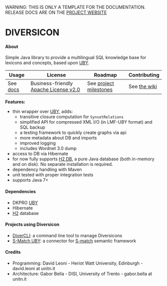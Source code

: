 <p class="josman-to-strip">
WARNING: THIS IS ONLY A TEMPLATE FOR THE DOCUMENTATION. <br/>
RELEASE DOCS ARE ON THE <a href="http://davidleoni.github.io/diversicon/" target="_blank">PROJECT WEBSITE</a>
</p>

# DIVERSICON


#### About

Simple Java library to provide a multilingual SQL knowledge base for lexicons and concepts, based upon <a href="https://github.com/dkpro/dkpro-uby" target="_blank">UBY</a>. 


|**Usage**|**License**|**Roadmap**|**Contributing**|
|-----------|---------|-----------|----------------|
| See [docs](docs) |Business-friendly [Apache License v2.0](LICENSE.txt) | See [project milestones](../../milestones) | See [the wiki](../../wiki)|

**Features:**
  
  * thin wrapper over <a href="https://github.com/dkpro/dkpro-uby" target="_blank">UBY</a>, adds:	
  	- transitive closure computation for `SynsetRelations`
  	- simplified API for compressed XML I/O (in LMF-UBY format) and SQL backup  
  	- a testing framework to quickly create graphs via api
  	- more metadata about DB and imports 
  	- improved logging
  	- includes Wordnet 3.0 dump
  * access to DB via Hibernate
  * for now fully supports <a href="http://www.h2database.com/html/main.html" target="_blank">H2 DB</a>, a pure Java database (both in-memory and on disk). No separate installation is required.
  * dependency handling with Maven    
  * unit tested with proper integration tests    
  * supports Java 7+


#### Dependencies

* DKPRO <a href="https://github.com/dkpro/dkpro-uby" target="_blank">UBY</a>
* Hibernate 
* <a href="http://www.h2database.com/html/main.html" target="_blank">H2</a> database


#### Projects using Diversicon

* [DiverCLI](https://github.com/DavidLeoni/divercli): a command line tool to manage Diversicons
* [S-Match UBY](https://github.com/s-match/s-match-uby): a connector for <a href="http://semanticmatching.org/s-match.html" target="_blank">S-match</a> semantic framework

#### Credits

* Programming:  David Leoni - Heriot Watt University, Edinburgh - david.leoni at unitn.it
* Architecture: Gabor Bella - DISI, University of Trento -  gabor.bella at unitn.it
